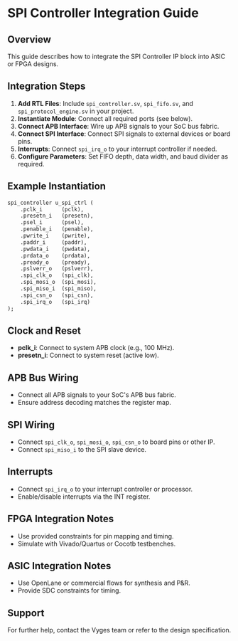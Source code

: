 # SPI Controller Integration Guide

## Overview
This guide describes how to integrate the SPI Controller IP block into ASIC or FPGA designs.

## Integration Steps
1. **Add RTL Files**: Include `spi_controller.sv`, `spi_fifo.sv`, and `spi_protocol_engine.sv` in your project.
2. **Instantiate Module**: Connect all required ports (see below).
3. **Connect APB Interface**: Wire up APB signals to your SoC bus fabric.
4. **Connect SPI Interface**: Connect SPI signals to external devices or board pins.
5. **Interrupts**: Connect `spi_irq_o` to your interrupt controller if needed.
6. **Configure Parameters**: Set FIFO depth, data width, and baud divider as required.

## Example Instantiation
```systemverilog
spi_controller u_spi_ctrl (
    .pclk_i      (pclk),
    .presetn_i   (presetn),
    .psel_i      (psel),
    .penable_i   (penable),
    .pwrite_i    (pwrite),
    .paddr_i     (paddr),
    .pwdata_i    (pwdata),
    .prdata_o    (prdata),
    .pready_o    (pready),
    .pslverr_o   (pslverr),
    .spi_clk_o   (spi_clk),
    .spi_mosi_o  (spi_mosi),
    .spi_miso_i  (spi_miso),
    .spi_csn_o   (spi_csn),
    .spi_irq_o   (spi_irq)
);
```

## Clock and Reset
- **pclk_i**: Connect to system APB clock (e.g., 100 MHz).
- **presetn_i**: Connect to system reset (active low).

## APB Bus Wiring
- Connect all APB signals to your SoC's APB bus fabric.
- Ensure address decoding matches the register map.

## SPI Wiring
- Connect `spi_clk_o`, `spi_mosi_o`, `spi_csn_o` to board pins or other IP.
- Connect `spi_miso_i` to the SPI slave device.

## Interrupts
- Connect `spi_irq_o` to your interrupt controller or processor.
- Enable/disable interrupts via the INT register.

## FPGA Integration Notes
- Use provided constraints for pin mapping and timing.
- Simulate with Vivado/Quartus or Cocotb testbenches.

## ASIC Integration Notes
- Use OpenLane or commercial flows for synthesis and P&R.
- Provide SDC constraints for timing.

## Support
For further help, contact the Vyges team or refer to the design specification. 